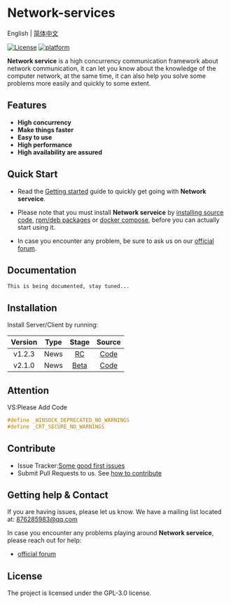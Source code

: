 
# Network-services

 English | [简体中文](./README_CN.md)

[![License](https://img.shields.io/github/license/Acmen-Team/Network-services)](LICENSE)
[![platform](https://img.shields.io/badge/platform-Windows----Linux-lightgrey)]()


**Network service** is a high concurrency communication framework about network communication, 
it can let you know about the knowledge of the computer network, at the same time, 
it can also help you solve some problems more easily and quickly to some extent.
 
Features
--------
 
- **High concurrency**
- **Make things faster**
- **Easy to use**
- **High performance**
- **High availability are assured**

Quick Start
-----------

* Read the [Getting started](http://120.53.9.143:9898/) guide to quickly get going with **Network serveice**.

* Please note that you must install **Network serveice** by [installing source code](), [rpm/deb packages]() or [docker compose](), before you can actually start using it.

* In case you encounter any problem, be sure to ask us on our [official forum]().

Documentation
-------------
 
    This is being documented, stay tuned...

Installation
------------
 
Install Server/Client by running:

 | Version | Type | Stage | Source |
 | :----:| :----: | :----: | :----:|
 | v1.2.3 | News | [RC](https://github.com/Holy-YxY/Network-services/tree/master/dist) | [Code](https://github.com/Holy-YxY/Network-services/tree/master/src) |
 | v2.1.0 | News | [Beta]() | [Code](https://github.com/Holy-YxY/Network-services/tree/master/src) |

Attention
------------

VS:Please Add Code
 ```C++
#define _WINSOCK_DEPRECATED_NO_WARNINGS
#define _CRT_SECURE_NO_WARNINGS
```
 
Contribute
----------
 
- Issue Tracker:[Some good first issues](https://github.com/Holy-YxY/Network-services/issues?q=is%3Aissue+is%3Aopen+label%3A%22good+first+issue%22)
- Submit Pull Requests to us. See [how to contribute](http://120.53.9.143:9898/)

Getting help & Contact
-------
 
If you are having issues, please let us know.
We have a mailing list located at: 876285983@qq.com

In case you encounter any problems playing around **Network serveice**, please reach out for help:
 
 - [official forum](http://120.53.9.143:9898/)

License
-------
 
The project is licensed under the GPL-3.0 license.
